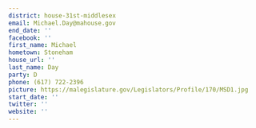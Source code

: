 ```yaml
---
district: house-31st-middlesex
email: Michael.Day@mahouse.gov
end_date: ''
facebook: ''
first_name: Michael
hometown: Stoneham
house_url: ''
last_name: Day
party: D
phone: (617) 722-2396
picture: https://malegislature.gov/Legislators/Profile/170/MSD1.jpg
start_date: ''
twitter: ''
website: ''
---
```

